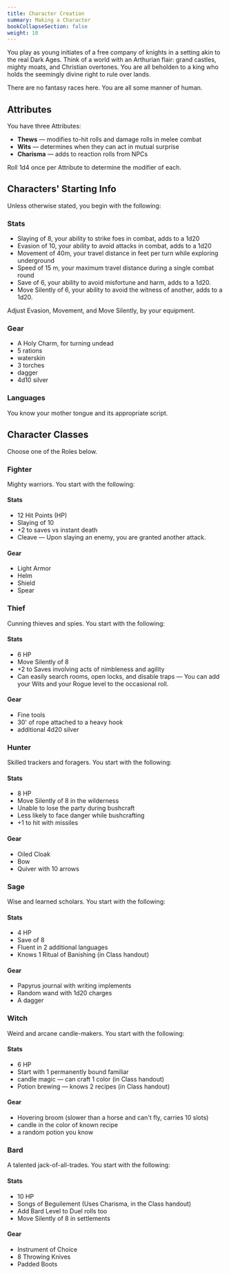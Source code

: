```yaml
---
title: Character Creation
summary: Making a Character
bookCollapseSection: false
weight: 10
---
```


You play as young initiates of a free company of knights in a setting akin to the real Dark Ages. Think of a world with an Arthurian flair: grand castles, mighty moats, and Christian overtones. You are all beholden to a king who holds the seemingly divine right to rule over lands.

There are no fantasy races here. You are all some manner of human.

## Attributes

You have three Attributes:

- **Thews** — modifies to-hit rolls and damage rolls in melee combat
- **Wits** — determines when they can act in mutual surprise
- **Charisma** — adds to reaction rolls from NPCs

Roll 1d4 once per Attribute to determine the modifier of each.

## Characters' Starting Info

Unless otherwise stated, you begin with the following:

### Stats

- Slaying of 8, your ability to strike foes in combat, adds to a 1d20
- Evasion of 10, your ability to avoid attacks in combat, adds to a 1d20
- Movement of 40m, your travel distance in feet per turn while exploring underground
- Speed of 15 m, your maximum travel distance during a  single combat round
- Save of 6, your ability to avoid misfortune and harm, adds to a 1d20.
- Move Silently of 6, your ability to avoid the witness of another, adds to a 1d20.

Adjust Evasion, Movement, and Move Silently, by your equipment.

### Gear

- A Holy Charm, for turning undead
- 5 rations
- waterskin
- 3 torches
- dagger
- 4d10 silver

### Languages

You know your mother tongue and its appropriate script.

## Character Classes

Choose one of the Roles below.

### Fighter

Mighty warriors. You start with the following:

#### Stats

- 12 Hit Points (HP)
- Slaying of 10
- +2 to saves vs instant death
- Cleave — Upon slaying an enemy, you are granted another attack.

#### Gear

- Light Armor
- Helm
- Shield
- Spear

### Thief

Cunning thieves and spies. You start with the following:

#### Stats

- 6 HP
- Move Silently of 8
- +2 to Saves involving acts of nimbleness and agility
- Can easily search rooms, open locks, and disable traps — You can add your Wits and your Rogue level to the occasional roll.

#### Gear

- Fine tools
- 30' of rope attached to a heavy hook
- additional 4d20 silver

### Hunter

Skilled trackers and foragers. You start with the following:

#### Stats

- 8 HP
- Move Silently of 8 in the wilderness
- Unable to lose the party during bushcraft
- Less likely to face danger while bushcrafting
- +1 to hit with missiles

#### Gear

- Oiled Cloak
- Bow
- Quiver with 10 arrows

### Sage

Wise and learned scholars. You start with the following:

#### Stats
- 4 HP
- Save of 8
- Fluent in 2 additional languages
- Knows 1 Ritual of Banishing (in Class handout)

#### Gear

- Papyrus journal with writing implements
- Random wand with 1d20 charges
- A dagger

### Witch

Weird and arcane candle-makers. You start with the following:

#### Stats

- 6 HP
- Start with 1 permanently bound familiar
- candle magic — can craft 1 color (in Class handout)
- Potion brewing — knows 2 recipes (in Class handout)

#### Gear

- Hovering broom (slower than a horse and can't fly, carries 10 slots)
- candle in the color of known recipe
- a random potion you know

### Bard

A talented jack-of-all-trades. You start with the following:

#### Stats

- 10 HP
- Songs of Beguilement (Uses Charisma, in the Class handout)
- Add Bard Level to Duel rolls too
- Move Silently of 8 in settlements

#### Gear

- Instrument of Choice
- 8 Throwing Knives
- Padded Boots
